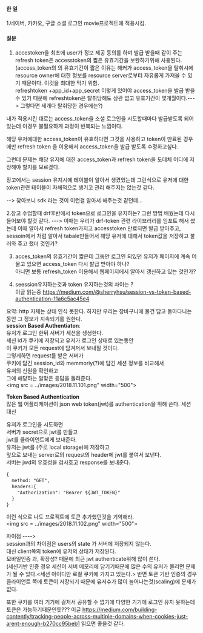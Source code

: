 #### 한 일 

1.네이버, 카카오, 구글 소셜 로그인 movie프로젝트에 적용시킴.







#### 질문 

1. accestoken을 최초에 user가 정보 제공 동의를 하며 발급 받을때 같이 주는 refresh token은 accesstoken의 짧은 유효기간을 보완하기위해 사용된다. (access_token의 의 유효기간이 짧은 이유는 해커가 access_token을 탈취시에 resource owner에 대한 정보를 resource server로부터 자유롭게 가져올 수 있기 때문이다. 이것을 최대한 막기 위함.  
refreshtoken +app_id+app_secret 이렇게 있어야 access_token을 발급 받을 수 있기 때문에 refreshtoken은 탈취당해도 상관 없고 유효기간이 몇개월이다.---> 그렇다면 세개다 탈취당한 경우에는?)  

내가 적용시킨 대로는 access_token을 소셜 로그인을 시도할때마다 발급받도록 되어있는데 이경우 불필요하게 과정이 반복되는 느낌이다. 

해당 유저에대한 access_token이 유효하다면 그것을 사용하고 token이 만료된 경우에만 refresh token 을 이용해서 access_token을 발급 받도록 수정하고싶다.  

그런데 문제는 해당 유저에 대한 access_token과 refresh token을 도데체 어디에 저장해야 할지를 모르겠다.  

장고에서는 session 유지시에 테이블이 알아서 생겼었는데 그런식으로 유저에 대한 token관련 테이블이 자체적으로 생기고 관리 해주지는 않는것 같다.  

--> 찾아보니 sdk 라는 것이 이런걸 알아서 해주는것 같던데...

2.장고 수업할때 drf후반에서 token으로 로그인을 유지하는? 그런 방법 배웠는데 다시 들어보야 할것 같다. ---> 이때는 우리가 drf-token 관련 라이브러리를 임포트 해서 썼는데 이때 알아서 refresh token가지고 accesstoken 만료되면 발급 받아주고, sessoin에서 처럼 알아서 tabale만들어서 해당 유저에 대해서 token값을 저장하고 불러와 주고 했더 것인가?  

3. acces_token의 유효기간이 짧은데 그동안 로그인 되있던 유저가 페이지에 계속 머물고 있으면 access_token 다시 발급 받아야 하나?  
아니면 보통 refresh_token 이용해서 웹페이지에서 알아서 갱신하고 있는 것인가?  

4. seession유지하는것과 token 유지하는것의 차이는 ?  
이글 읽는중 https://medium.com/@sherryhsu/session-vs-token-based-authentication-11a6c5ac45e4  

요약:
http 자체는 상태 인식 못한다. 하지만 우리는 장바구니에 물건 담고 돌아다니는 동안 그 정보가 지속되기를 원한다.   
**session Based Authentiaton**:  
유저가 로그인 한뒤 서버가 세션을 생셩한다.   
세션 id가 쿠키에 저장되고 유저가 로그인 상태로 있는동안  
이 쿠키가 모든 request에 담겨저서 보내질 것이다.  
그렇게하면 request를 받은 서버가  
쿠키에 담긴 session_id와 memmoriy(?)에 담긴 세션 정보를 비교해서  
유저의 신원을 확인하고  
그에 해당하는 알맞은 응답을 돌려준다.   
<img src = ../images/2018.11.101.png" width="500">

**Token Based Authentication**  
많은 웹 어플리케이션이 json web token(jwt)를 authentication을 위해 쓴다. 세션 대신  

유저가 로그인을 시도하면  
서버가 secret으로 jwt를 만들고  
jwt를 클라이언트에게 보내준다.   
유저는 jwt를 (주로 local storage)에 저장하고  
앞으로 보내는 server로의 request의 header에 jwt를 붙여서 보낸다.  
서버는 jwd의 유효성을 검사호고 response를 보내준다.  
```
{
  method: "GET",
  headers:{
    "Authorization": "Bearer ${JWT_TOKEN}"
  }
}
```  
이런 식으로  나도 프로젝트에 토큰 추가했던것을 기억해라.  
<img src = ../images/2018.11.102.png" width="500">


차이점 ---->  
 session과의 차이점은 users의 state 가 서버에 저장되지 않는다.  
대신 client쪽의 token에 유저의 상태가 저장된다.  
모바일인증 과, 확장성? 때문에 최근 jwt authenticate위해 많이 쓴다.  
(세션기반 인증 경우 세션이 서버 메모리에 담기기때문에 많은 수의 유저가 몰리면 문제가 될 수 있다.<세션 아이디만 로컬 쿠키에 가지고 있는다.>  반면 토큰 기반 인증의 경우 클라이언트 쪽에 토큰이 저장되기 때문에 유저수가 많이 늘어나는것(scaling)에 문제가 없다.  

또한 쿠키를 여러 기기에 걸처서 공유할 수 없기에 다양한 기기에 로그인 유지 못하는데 토큰은 가능하기때문인듯??? 이글 https://medium.com/building-contently/tracking-people-across-multiple-domains-when-cookies-just-arent-enough-b270cc95beb1 읽으면 좋을것 같다.     
